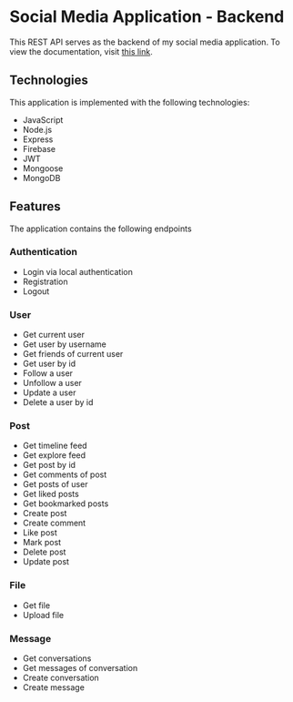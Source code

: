 # Social Media Application - Backend

This REST API serves as the backend of my social media application. To view the documentation, visit <a href="https://github.com/nchalimba/social-app-backend/blob/main/documentation/documentation.md#chalimba-social" target="_blank">this link</a>.

## Technologies

This application is implemented with the following technologies:

- JavaScript
- Node.js
- Express
- Firebase
- JWT
- Mongoose
- MongoDB

## Features

The application contains the following endpoints

### Authentication

- Login via local authentication
- Registration
- Logout

### User

- Get current user
- Get user by username
- Get friends of current user
- Get user by id
- Follow a user
- Unfollow a user
- Update a user
- Delete a user by id

### Post

- Get timeline feed
- Get explore feed
- Get post by id
- Get comments of post
- Get posts of user
- Get liked posts
- Get bookmarked posts
- Create post
- Create comment
- Like post
- Mark post
- Delete post
- Update post

### File

- Get file
- Upload file

### Message

- Get conversations
- Get messages of conversation
- Create conversation
- Create message
